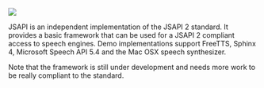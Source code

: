 [![](https://jitpack.io/v/umjammer/jsapi.svg)](https://jitpack.io/#umjammer/jsapi)

JSAPI is an independent implementation of the JSAPI 2 standard. It provides a basic framework that can be used for a JSAPI 2 compliant access to speech engines. Demo implementations support FreeTTS, Sphinx 4, Microsoft Speech API 5.4 and the Mac OSX speech synthesizer.

Note that the framework is still under development and needs more work to be really compliant to the standard.
